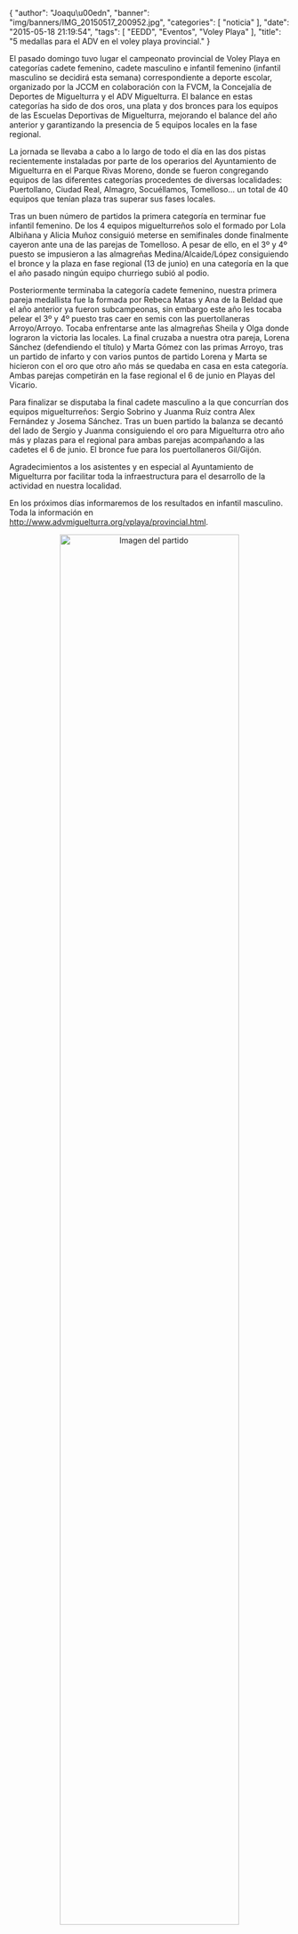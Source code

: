 {
  "author": "Joaqu\u00edn", 
  "banner": "img/banners/IMG_20150517_200952.jpg", 
  "categories": [
    "noticia"
  ], 
  "date": "2015-05-18 21:19:54", 
  "tags": [
    "EEDD", 
    "Eventos", 
    "Voley Playa"
  ], 
  "title": "5 medallas para el ADV en el voley playa provincial."
}

El pasado domingo tuvo lugar el campeonato provincial de Voley Playa en categorías cadete femenino, cadete masculino e infantil femenino (infantil masculino se decidirá esta semana) correspondiente a deporte escolar, organizado por la JCCM en colaboración con la FVCM, la Concejalía de Deportes de Miguelturra y el ADV Miguelturra. El balance en estas categorías ha sido de dos oros, una plata y dos bronces para los equipos de las Escuelas Deportivas de Miguelturra, mejorando el balance del año anterior y garantizando la presencia de 5 equipos locales en la fase regional.

La jornada se llevaba a cabo a lo largo de todo el día en las dos pistas recientemente instaladas por parte de los operarios del Ayuntamiento de Miguelturra en el Parque Rivas Moreno, donde se fueron congregando equipos de las diferentes categorías procedentes de diversas localidades: Puertollano, Ciudad Real, Almagro, Socuéllamos, Tomelloso... un total de 40 equipos que tenían plaza tras superar sus fases locales.

Tras un buen número de partidos la primera categoría en terminar fue infantil femenino. De los 4 equipos miguelturreños solo el formado por Lola Albiñana y Alicia Muñoz consiguió meterse en semifinales donde finalmente cayeron ante una de las parejas de Tomelloso. A pesar de ello, en el 3º y 4º puesto se impusieron a las almagreñas Medina/Alcaide/López consiguiendo el bronce y la plaza en fase regional (13 de junio) en una categoría en la que el año pasado ningún equipo churriego subió al podio.

Posteriormente terminaba la categoría cadete femenino, nuestra primera pareja medallista fue la formada por Rebeca Matas y Ana de la Beldad que el año anterior ya fueron subcampeonas, sin embargo este año les tocaba pelear el 3º y 4º puesto tras caer en semis con las puertollaneras Arroyo/Arroyo. Tocaba enfrentarse ante las almagreñas Sheila y Olga donde lograron la victoria las locales. La final cruzaba a nuestra otra pareja, Lorena Sánchez (defendiendo el título) y Marta Gómez con las primas Arroyo, tras un partido de infarto y con varios puntos de partido Lorena y Marta se hicieron con el oro que otro año más se quedaba en casa en esta categoría. Ambas parejas competirán en la fase regional el 6 de junio en Playas del Vicario.

Para finalizar se disputaba la final cadete masculino a la que concurrían dos equipos miguelturreños: Sergio Sobrino y Juanma Ruiz contra Alex Fernández y Josema Sánchez. Tras un buen partido la balanza se decantó del lado de Sergio y Juanma consiguiendo el oro para Miguelturra otro año más y plazas para el regional para ambas parejas acompañando a las cadetes el 6 de junio. El bronce fue para los puertollaneros Gil/Gijón.

Agradecimientos a los asistentes y en especial al Ayuntamiento de Miguelturra por facilitar toda la infraestructura para el desarrollo de la actividad en nuestra localidad.

En los próximos días informaremos de los resultados en infantil masculino. Toda la información en http://www.advmiguelturra.org/vplaya/provincial.html.

<center>
<a target="_new" href="http://www.advmiguelturra.org/img/banners/IMG_20150517_200952.jpg"> 
<img alt="Imagen del partido" width="80%" align="center" src="http://www.advmiguelturra.org/img/banners/IMG_20150517_200952.jpg"/> </a> </center>


